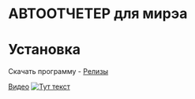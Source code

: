 # АВТООТЧЕТЕР для мирэа

# Установка

Скачать программу - [Релизы](https://github.com/mentoster/AutoReport/releases)

[Видео](https://vk.com/video_ext.php?oid=229550415&id=456239641&hash=f7c2b0ab52f03c11&hd=2)
[![Тут текст](https://vk.com/video229550415_456239641?t=14s)](https://vk.com/video_ext.php?oid=229550415&id=456239641&hash=f7c2b0ab52f03c11&hd=2)

